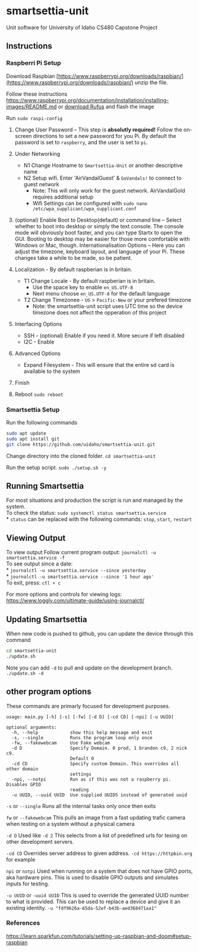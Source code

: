 # smartsettia-unit
Unit software for University of Idaho CS480 Capstone Project

## Instructions

### Raspberri Pi Setup
Download Raspbian 
[https://www.raspberrypi.org/downloads/raspbian/](https://www.raspberrypi.org/downloads/raspbian/)
unzip the file.

Follow these instructions
https://www.raspberrypi.org/documentation/installation/installing-images/README.md
or [download Rufus](https://rufus.akeo.ie/) and flash the image

Run `sudo raspi-config`



1. Change User Password – This step is **absolutly required!** Follow the on-screen directions to set a new password for you Pi. By default the password is set to `raspberry`, and the user is set to `pi`.

1. Under Networking
   * N1 Change Hostname to `Smartsettia-Unit` or another descriptive name
   * N2 Setup wifi. Enter 'AirVandalGuest' & `GoVandals!` to connect to guest network
      * Note: This will only work for the guest network. AirVandalGold requires additional setup
      * Wifi Settings can be configured with  `sudo nano /etc/wpa_supplicant/wpa_supplicant.conf`


1. (optional) Enable Boot to Desktop(default) or command line – Select whether to boot into desktop or simply the text console. The console mode will obviously boot faster, and you can type Startx to open the GUI. Booting to desktop may be easier for those more comfortable with Windows or Mac, though.
Internationalisation Options – Here you can adjust the timezone, keyboard layout, and language of your Pi. These changes take a while to be made, so be patient.

1. Localization - By default raspberian is in britain.
   * T1 Change Locale - By default raspberian is in britain.
      * Use the space key to enable `en_US.UTF-8`
      * Next menu choose `en_US.UTF-8` for the default language
   * T2 Change Timezonee - `US` > `Pacific-New` or your prefered timezone
      * Note: the smartsettia-unit script uses UTC time so the device timezone does not affect the opperation of this project

1. Interfacing Options
   * SSH - (optional) Enable if you need it. More secure if left disabled
   * I2C - Enable

1. Advanced Options
   * Expand Filesystem - This will ensure that the entire sd card is available to the system
  
1. Finish
1. Reboot `sudo reboot`


### Smartsettia Setup
Run the following commands
```bash
sudo apt update
sudo apt install git
git clone https://github.com/uidaho/smartsettia-unit.git
```
Change directory into the cloned folder.
`cd smartsettia-unit`

Run the setup script.
`sudo ./setup.sh -y`

## Running Smartsettia
For most situations and production the script is run and managed by the system. <br>
To check the status: `sudo systemctl status smartsettia.service` <br>
\* `status` can be replaced with the following commands: `stop`, `start`, `restart`

## Viewing Output
To view output
Follow current program output: `journalctl -u smartsettia.service -f` <br>
To see output since a date: <br>
\*  `journalctl -u smartsettia.service --since yesterday` <br>
\*  `journalctl -u smartsettia.service --since '1 hour ago'` <br>
To exit, press: `ctl + c`

For more options and controls for viewing logs: https://www.loggly.com/ultimate-guide/using-journalctl/

## Updating Smartsettia
When new code is pushed to github, you can update the device through this command <br>
``` bash
cd smartsettia-unit
./update.sh
```
Note you can add `-d` to pull and update on the development branch. `./update.sh -d`


## other program options
These commands are primarly focused for development purposes.
```
usage: main.py [-h] [-s] [-fw] [-d D] [-cd CD] [-npi] [-u UUID]

optional arguments:
  -h, --help            show this help message and exit
  -s, --single          Runs the program loop only once
  -fw, --fakewebcam     Use Fake webcam
  -d D                  Specify Domain. 0 prod, 1 brandon c9, 2 nick c9.
                        Default 0
  -cd CD                Specify custom Domain. This overrides all other domain
                        settings
  -npi, --notpi         Run as if this was not a raspberry pi. Disables GPIO
                        reading
  -u UUID, --uuid UUID  Use supplied UUID5 instead of generated uuid
```

`-s` or `--single` Runs all the internal tasks only once then exits

`fw` or `--fakewebcam` This pulls an image from a fast updating trafic camera when testing on a system without a physical camera

`-d D`  Used like `-d 2` This selects from a list of predefined urls for tesing on other development servers.

`-cd CD` Overrides server address to given address. `-cd https://httpbin.org` for example

`npi` or `notpi` Used when running on a system that does not have GPIO ports, aka hardware pins. This is used to disable GPIO outputs and simulates inputs for testing.

`-u UUID` or `-uuid UUID`  This is used to override the generated UUID number to what is provided. This can be used to replace a device and give it an existing identity. `-u "fdf9626a-65da-52ef-b43b-aed368471aa1"`

### References
https://learn.sparkfun.com/tutorials/setting-up-raspbian-and-doom#setup-raspbian
